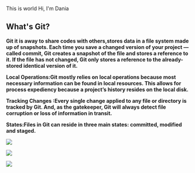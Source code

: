 This is world
Hi, I'm Dania
## What's Git? 
**Git it is away to share codes with others,stores data in a file system made up of snapshots. Each time you save a changed version of your project — called commit,  Git creates a snapshot of the file and stores a reference to it. If the file has not changed, Git only stores a reference to the already-stored identical version of it.**

**Local Operations:Git mostly relies on local operations because most necessary information can be found in local resources. This allows for process expediency because a project’s history resides on the local disk.**

**Tracking Changes :Every single change applied to any file or directory is tracked by Git. And, as the gatekeeper, Git will always detect file corruption or loss of information in transit.**

**States:Files in Git can reside in three main states: committed, modified and staged.**

![](https://image.slidesharecdn.com/git-intro-091215075529-phpapp01/95/git-and-github-13-728.jpg?cb=1260938801)

![](https://git-scm.com/book/en/v2/images/lifecycle.png)

![](https://1.bp.blogspot.com/-u74zFDqOYkM/XPU4py6Th8I/AAAAAAAAAwQ/t57jnheWMxsU2Ox2Ed0XzfKRcy_Y0BAwgCLcBGAs/s1600/4stages.png)

